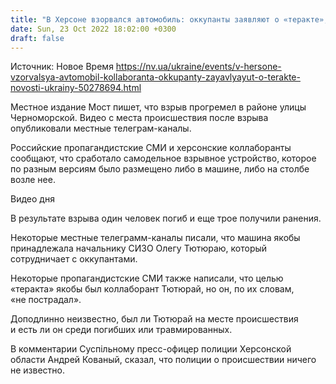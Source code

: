 ```yaml
---
title: "В Херсоне взорвался автомобиль: оккупанты заявляют о «теракте», есть погибшие и раненые"
date: Sun, 23 Oct 2022 18:02:00 +0300
draft: false
---
```

Источник: Новое Время https://nv.ua/ukraine/events/v-hersone-vzorvalsya-avtomobil-kollaboranta-okkupanty-zayavlyayut-o-terakte-novosti-ukrainy-50278694.html


Местное издание Мост пишет, что взрыв прогремел в районе улицы Черноморской. Видео с места происшествия после взрыва опубликовали местные телеграм-каналы.

Российские пропагандистские СМИ и херсонские коллаборанты сообщают, что сработало самодельное взрывное устройство, которое по разным версиям было размещено либо в машине, либо на столбе возле нее.

 Видео дня   

В результате взрыва один человек погиб и еще трое получили ранения.

Некоторые местные телеграмм-каналы писали, что машина якобы принадлежала начальнику СИЗО Олегу Тютюраю, который сотрудничает с оккупантами.

 Некоторые пропагандистские СМИ также написали, что целью «теракта» якобы был коллаборант Тютюрай, но он, по их словам, «не пострадал».

 Доподлинно неизвестно, был ли Тютюрай на месте происшествия и есть ли он среди погибших или травмированных.

В комментарии Суспільному пресс-офицер полиции Херсонской области Андрей Кованый, сказал, что полиции о происшествии ничего не известно.
